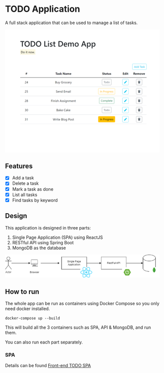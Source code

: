 # TODO Application
A full stack application that can be used to manage a list of tasks. 

![todolist.png](doc%2Ftodolist.png)


## Features
- [x] Add a task
- [x] Delete a task
- [x] Mark a task as done
- [x] List all tasks
- [x] Find tasks by keyword

## Design

This application is designed in three parts:
1. Single Page Application (SPA) using ReactJS
2. RESTful API using Spring Boot
3. MongoDB as the database

![design.png](doc%2Fdesign.png)

## How to run

The whole app can be run as containers using Docker Compose so you only need docker installed.
```
docker-compose up --build
```
This will build all the 3 containers such as SPA, API & MongoDB, and run them.

You can also run each part separately.

### SPA
Details can be found 
[Front-end TODO SPA](frontend%2FREADME.md)


